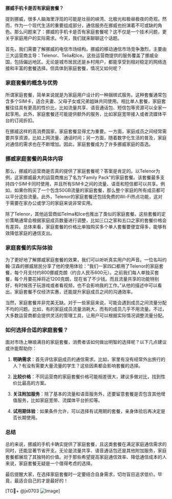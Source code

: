 **挪威手机卡是否有家庭套餐？**

提到挪威，很多人脑海里浮现的可能是壮丽的峡湾、北极光和极昼极夜的奇观。然而，作为一个现代生活的重要组成部分，通信服务在挪威也扮演着不可或缺的角色。那么问题来了：挪威的手机卡是否有家庭套餐呢？这不仅是一个技术问题，更关乎家庭用户的实际需求。今天，我们就来聊聊这个话题。

首先，我们需要了解挪威的电信市场结构。挪威的移动通信市场竞争激烈，主要由三大运营商主导：Telenor、Telia和Ice。这些运营商提供的服务覆盖了挪威全国，包括偏远地区。无论是城市居民还是乡村用户，都能享受到相对稳定的网络连接和丰富的套餐选择。但具体到家庭套餐，情况又如何呢？

### 家庭套餐的概念与优势

所谓家庭套餐，简单来说就是为家庭用户设计的一种捆绑式服务。这种套餐通常包含多个SIM卡，适合夫妻、父母子女或兄弟姐妹共同使用。相比单人套餐，家庭套餐往往具有更高的性价比，比如流量共享、语音通话包、短信包等资源可以全家一起享用。此外，家庭套餐还可能提供额外的服务，比如家庭宽带接入或者流媒体平台的订阅折扣。

在挪威这样的高消费国家，家庭套餐显得尤为重要。一方面，家庭成员之间经常需要共享资源，比如上网流量、通话时间；另一方面，随着数字化生活的普及，家庭对通信的需求也在不断增加。因此，家庭套餐成为了许多挪威家庭的首选。

### 挪威家庭套餐的具体内容

那么，挪威的运营商是否真的提供了家庭套餐呢？答案是肯定的。以Telenor为例，这家挪威最大的运营商推出了名为“Family Pack”的家庭套餐。该套餐最多支持四个SIM卡同时使用，并且所有SIM卡之间的流量、语音和短信都可以共享。例如，如果你购买了一个包含50GB流量的家庭套餐，那么整个家庭的所有成员都可以平分这些流量。此外，Telenor的家庭套餐还包括免费的Wi-Fi热点功能，这对于需要在家办公或学习的家庭来说非常实用。

除了Telenor，其他运营商如Telma和Ice也推出了类似的家庭套餐。这些套餐的定价策略通常会根据家庭成员数量进行调整，比如三口之家和五口之家的套餐价格会有差异。总体来看，家庭套餐的价格比单独购买多个单人套餐要便宜得多，能够有效降低家庭的通信支出。

### 家庭套餐的实际体验

为了更好地了解挪威家庭套餐的效果，我们可以听听真实用户的声音。一位名叫约翰·汉森的挪威居民分享了他的使用体验：“我们一家四口都用了Telenor的家庭套餐，每个月支付约800挪威克朗（约合人民币600元）。之前我们每人单独买套餐，每个月要花掉将近1200克朗，现在省了不少钱。而且流量共享的功能特别好，有时候孩子玩游戏或者看视频，也不会影响我的工作。”从他的描述中可以看出，家庭套餐不仅经济实惠，还能提升家庭成员之间的沟通效率。

当然，家庭套餐并非完美无缺。对于一些家庭来说，可能会遇到成员之间流量分配不均的问题。比如，有的家庭成员流量消耗大，而有的成员几乎不用流量。不过，大多数运营商都会提供灵活的管理工具，让用户可以根据实际情况调整流量分配。

### 如何选择合适的家庭套餐？

面对市场上琳琅满目的家庭套餐，消费者该如何做出明智的选择呢？以下几点建议或许能帮助你：

1. **明确需求**：首先评估家庭成员的通信需求。比如，家里有没有经常外出旅行的人？有没有需要大量流量的学生？这些因素都会影响套餐的选择。
   
2. **比较价格**：不同运营商的家庭套餐价格可能相差很大，建议多做对比，找到性价比最高的方案。
   
3. **关注附加服务**：除了基本的流量和语音服务外，还要留意套餐是否包含其他增值服务，比如家庭宽带、流媒体平台折扣等。
   
4. **试用期体验**：如果条件允许，可以选择有试用期的套餐，亲身体验后再决定是否长期使用。

### 总结

总的来说，挪威的手机卡确实提供了家庭套餐，且这类套餐在满足家庭通信需求的同时，还能显著节省开支。无论是流量共享、语音通话包还是其他附加服务，家庭套餐都展现了其独特的价值。对于那些希望提高家庭通信效率、降低通信成本的人来说，家庭套餐无疑是一个值得考虑的选择。

最后提醒大家，在选择家庭套餐时一定要结合自身需求，切勿盲目追求低价。毕竟，最适合自己的才是最好的！

[TG💪+ @jx0703 ![Image](https://github.com/user-attachments/assets/dbca1d08-cadb-493c-b0ec-ad6f7a83f270)]